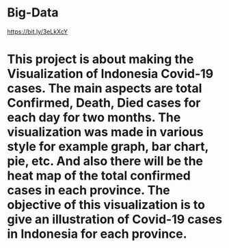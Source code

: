 # Big-Data
https://bit.ly/3eLkXcY

# This project is about making the Visualization of Indonesia Covid-19 cases. The main aspects are total Confirmed, Death, Died cases for each day for two months. The visualization was made in various style for example graph, bar chart, pie, etc. And also there will be the heat map of the total confirmed cases in each province. The objective of this visualization is to give an illustration of Covid-19 cases in Indonesia for each province.

